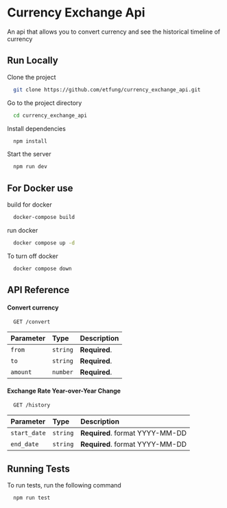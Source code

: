 
# Currency Exchange Api


An api that allows you to convert currency and see the historical timeline of currency



## Run Locally

Clone the project

```bash
  git clone https://github.com/etfung/currency_exchange_api.git
```

Go to the project directory

```bash
  cd currency_exchange_api
```

Install dependencies

```bash
  npm install
```

Start the server

```bash
  npm run dev
```

## For Docker use

build for docker
```bash
  docker-compose build
```

run docker
```bash
  docker compose up -d
```

To turn off docker
```bash
  docker compose down
```
## API Reference

#### Convert currency

```http
  GET /convert
```

| Parameter | Type     | Description                |
| :-------- | :------- | :------------------------- |
| `from` | `string` | **Required**. |
| `to` | `string` | **Required**. |
| `amount` | `number` | **Required**. |
#### Exchange Rate Year-over-Year Change

```http
  GET /history
```

| Parameter | Type     | Description                       |
| :-------- | :------- | :-------------------------------- |
| `start_date` | `string` | **Required**. format YYYY-MM-DD |
| `end_date` | `string` | **Required**. format YYYY-MM-DD |




## Running Tests

To run tests, run the following command

```bash
  npm run test
```

